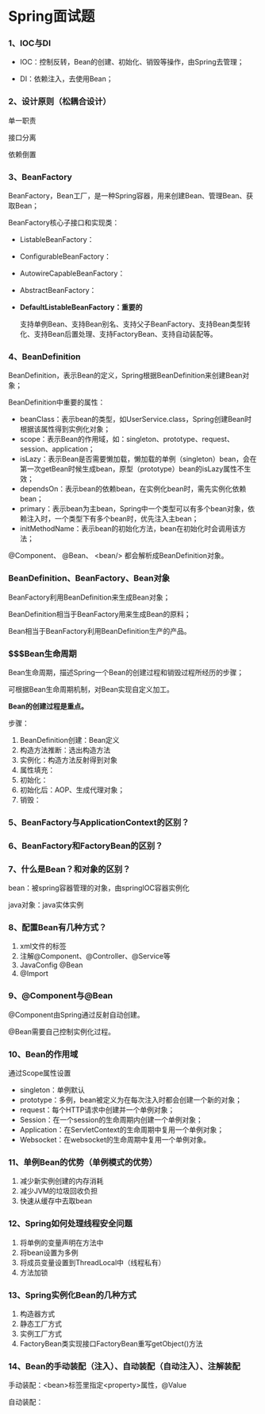 # Spring面试题

### 1、IOC与DI

- IOC：控制反转，Bean的创建、初始化、销毁等操作，由Spring去管理；

- DI：依赖注入，去使用Bean；

### 2、设计原则（松耦合设计）

单一职责

接口分离

依赖倒置

### 3、BeanFactory

BeanFactory，Bean工厂，是一种Spring容器，用来创建Bean、管理Bean、获取Bean；

BeanFactory核心子接口和实现类：

- ListableBeanFactory：

- ConfigurableBeanFactory：

- AutowireCapableBeanFactory：

- AbstractBeanFactory：

- **DefaultListableBeanFactory：重要的**

  支持单例Bean、支持Bean别名、支持父子BeanFactory、支持Bean类型转化、支持Bean后置处理、支持FactoryBean、支持自动装配等。

### 4、BeanDefinition

BeanDefinition，表示Bean的定义，Spring根据BeanDefinition来创建Bean对象；

BeanDefinition中重要的属性：

- beanClass：表示bean的类型，如UserService.class，Spring创建Bean时根据该属性得到实例化对象；
- scope：表示Bean的作用域，如：singleton、prototype、request、session、application；
- isLazy：表示Bean是否需要懒加载，懒加载的单例（singleton）bean，会在第一次getBean时候生成bean，原型（prototype）bean的isLazy属性不生效；
- dependsOn：表示bean的依赖bean，在实例化bean时，需先实例化依赖bean；
- primary：表示bean为主bean，Spring中一个类型可以有多个bean对象，依赖注入时，一个类型下有多个bean时，优先注入主bean；
- initMethodName：表示bean的初始化方法，bean在初始化时会调用该方法；

@Component、 @Bean、 \<bean/> 都会解析成BeanDefinition对象。

### BeanDefinition、BeanFactory、Bean对象

BeanFactory利用BeanDefinition来生成Bean对象；

BeanDefinition相当于BeanFactory用来生成Bean的原料；

Bean相当于BeanFactory利用BeanDefinition生产的产品。

### $$$$$$$Bean生命周期

Bean生命周期，描述Spring一个Bean的创建过程和销毁过程所经历的步骤；

可根据Bean生命周期机制，对Bean实现自定义加工。

**Bean的创建过程是重点。**

步骤：

1. BeanDefinition创建：Bean定义
2. 构造方法推断：选出构造方法
3. 实例化：构造方法反射得到对象
4. 属性填充：
5. 初始化：
6. 初始化后：AOP、生成代理对象；
7. 销毁：

### 5、BeanFactory与ApplicationContext的区别？



### 6、BeanFactory和FactoryBean的区别？



### 7、什么是Bean？和对象的区别？

bean：被spring容器管理的对象，由springIOC容器实例化

java对象：java实体实例

### 8、配置Bean有几种方式？

1. xml文件的<bean>标签
2. 注解@Component、@Controller、@Service等
3. JavaConfig @Bean
4. @Import

### 9、@Component与@Bean

@Component由Spring通过反射自动创建。

@Bean需要自己控制实例化过程。

### 10、Bean的作用域

通过Scope属性设置

- singleton：单例默认
- prototype：多例，bean被定义为在每次注入时都会创建一个新的对象；
- request：每个HTTP请求中创建并一个单例对象；
- Session：在一个session的生命周期内创建一个单例对象；
- Application：在ServletContext的生命周期中复用一个单例对象；
- Websocket：在websocket的生命周期中复用一个单例对象。

### 11、单例Bean的优势（单例模式的优势）

1. 减少新实例创建的内存消耗
2. 减少JVM的垃圾回收负担
3. 快速从缓存中去取bean

### 12、Spring如何处理线程安全问题

1. 将单例的变量声明在方法中
2. 将bean设置为多例
3. 将成员变量设置到ThreadLocal中（线程私有）
4. 方法加锁

### 13、Spring实例化Bean的几种方式

1. 构造器方式
2. 静态工厂方式
3. 实例工厂方式
4. FactoryBean类实现接口FactoryBean重写getObject()方法

### 14、Bean的手动装配（注入）、自动装配（自动注入）、注解装配

手动装配：\<bean>标签里指定\<property>属性，@Value

自动装配：


